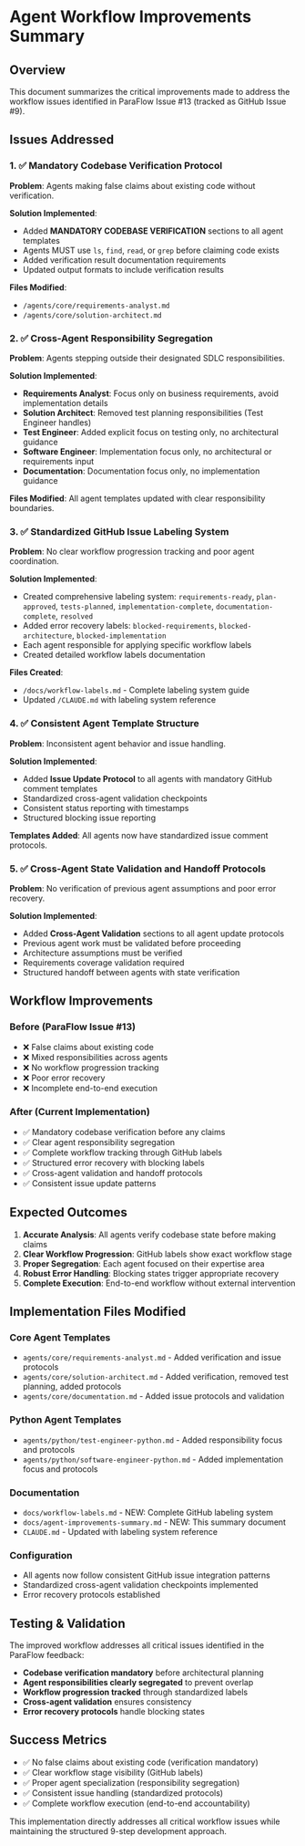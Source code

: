 # Agent Workflow Improvements Summary

## Overview

This document summarizes the critical improvements made to address the workflow issues identified in ParaFlow Issue #13 (tracked as GitHub Issue #9).

## Issues Addressed

### 1. ✅ Mandatory Codebase Verification Protocol

**Problem**: Agents making false claims about existing code without verification.

**Solution Implemented**:
- Added **MANDATORY CODEBASE VERIFICATION** sections to all agent templates
- Agents MUST use `ls`, `find`, `read`, or `grep` before claiming code exists
- Added verification result documentation requirements
- Updated output formats to include verification results

**Files Modified**:
- `/agents/core/requirements-analyst.md`
- `/agents/core/solution-architect.md`

### 2. ✅ Cross-Agent Responsibility Segregation

**Problem**: Agents stepping outside their designated SDLC responsibilities.

**Solution Implemented**:
- **Requirements Analyst**: Focus only on business requirements, avoid implementation details
- **Solution Architect**: Removed test planning responsibilities (Test Engineer handles)
- **Test Engineer**: Added explicit focus on testing only, no architectural guidance  
- **Software Engineer**: Implementation focus only, no architectural or requirements input
- **Documentation**: Documentation focus only, no implementation guidance

**Files Modified**: All agent templates updated with clear responsibility boundaries.

### 3. ✅ Standardized GitHub Issue Labeling System

**Problem**: No clear workflow progression tracking and poor agent coordination.

**Solution Implemented**:
- Created comprehensive labeling system: `requirements-ready`, `plan-approved`, `tests-planned`, `implementation-complete`, `documentation-complete`, `resolved`
- Added error recovery labels: `blocked-requirements`, `blocked-architecture`, `blocked-implementation`
- Each agent responsible for applying specific workflow labels
- Created detailed workflow labels documentation

**Files Created**:
- `/docs/workflow-labels.md` - Complete labeling system guide
- Updated `/CLAUDE.md` with labeling system reference

### 4. ✅ Consistent Agent Template Structure

**Problem**: Inconsistent agent behavior and issue handling.

**Solution Implemented**:
- Added **Issue Update Protocol** to all agents with mandatory GitHub comment templates
- Standardized cross-agent validation checkpoints
- Consistent status reporting with timestamps
- Structured blocking issue reporting

**Templates Added**: All agents now have standardized issue comment protocols.

### 5. ✅ Cross-Agent State Validation and Handoff Protocols

**Problem**: No verification of previous agent assumptions and poor error recovery.

**Solution Implemented**:
- Added **Cross-Agent Validation** sections to all agent update protocols
- Previous agent work must be validated before proceeding
- Architecture assumptions must be verified
- Requirements coverage validation required
- Structured handoff between agents with state verification

## Workflow Improvements

### Before (ParaFlow Issue #13)
- ❌ False claims about existing code
- ❌ Mixed responsibilities across agents
- ❌ No workflow progression tracking
- ❌ Poor error recovery
- ❌ Incomplete end-to-end execution

### After (Current Implementation)
- ✅ Mandatory codebase verification before any claims
- ✅ Clear agent responsibility segregation
- ✅ Complete workflow tracking through GitHub labels
- ✅ Structured error recovery with blocking labels
- ✅ Cross-agent validation and handoff protocols
- ✅ Consistent issue update patterns

## Expected Outcomes

1. **Accurate Analysis**: All agents verify codebase state before making claims
2. **Clear Workflow Progression**: GitHub labels show exact workflow stage
3. **Proper Segregation**: Each agent focused on their expertise area
4. **Robust Error Handling**: Blocking states trigger appropriate recovery
5. **Complete Execution**: End-to-end workflow without external intervention

## Implementation Files Modified

### Core Agent Templates
- `agents/core/requirements-analyst.md` - Added verification and issue protocols
- `agents/core/solution-architect.md` - Added verification, removed test planning, added protocols
- `agents/core/documentation.md` - Added issue protocols and validation

### Python Agent Templates  
- `agents/python/test-engineer-python.md` - Added responsibility focus and protocols
- `agents/python/software-engineer-python.md` - Added implementation focus and protocols

### Documentation
- `docs/workflow-labels.md` - NEW: Complete GitHub labeling system
- `docs/agent-improvements-summary.md` - NEW: This summary document
- `CLAUDE.md` - Updated with labeling system reference

### Configuration
- All agents now follow consistent GitHub issue integration patterns
- Standardized cross-agent validation checkpoints implemented
- Error recovery protocols established

## Testing & Validation

The improved workflow addresses all critical issues identified in the ParaFlow feedback:
- **Codebase verification mandatory** before architectural planning
- **Agent responsibilities clearly segregated** to prevent overlap
- **Workflow progression tracked** through standardized labels
- **Cross-agent validation** ensures consistency
- **Error recovery protocols** handle blocking states

## Success Metrics

- ✅ No false claims about existing code (verification mandatory)
- ✅ Clear workflow stage visibility (GitHub labels)
- ✅ Proper agent specialization (responsibility segregation)
- ✅ Consistent issue handling (standardized protocols)
- ✅ Complete workflow execution (end-to-end accountability)

This implementation directly addresses all critical workflow issues while maintaining the structured 9-step development approach.